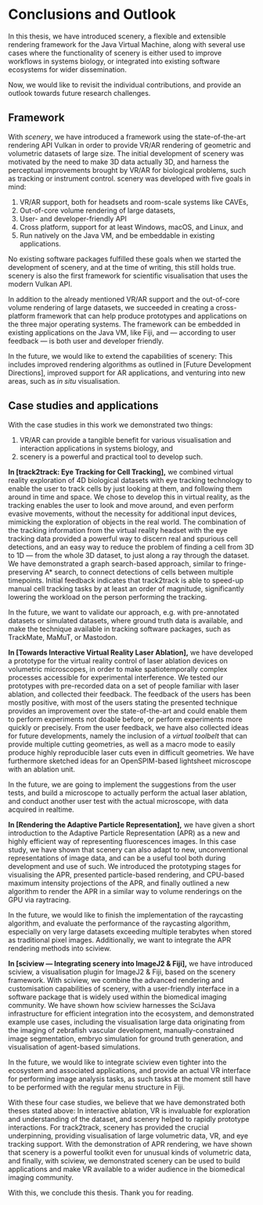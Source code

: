 # Conclusions and Outlook

In this thesis, we have introduced scenery, a flexible and extensible rendering framework for the Java Virtual Machine, along with several use cases where the functionality of scenery is either used to improve workflows in systems biology, or integrated into existing software ecosystems for wider dissemination. 

Now, we would like to revisit the individual contributions, and provide an outlook towards future research challenges.

## Framework

With _scenery_, we have introduced a framework using the state-of-the-art rendering API Vulkan in order to provide VR/AR rendering of geometric and volumetric datasets of large size. The initial development of scenery was motivated by the need to make 3D data actually 3D, and harness the perceptual improvements brought by VR/AR for biological problems, such as tracking or instrument control. scenery was developed with five goals in mind: 

1. VR/AR support, both for headsets and room-scale systems like CAVEs,
2. Out-of-core volume rendering of large datasets,
3. User- and developer-friendly API 
4. Cross platform, support for at least Windows, macOS, and Linux, and
5. Run natively on the Java VM, and be embeddable in existing applications.

No existing software packages fulfilled these goals when we started the development of scenery, and at the time of writing, this still holds true. scenery is also the first framework for scientific visualisation that uses the modern Vulkan API.

In addition to the already mentioned VR/AR support and the out-of-core volume rendering of large datasets, we succeeded in creating a cross-platform framework that can help produce prototypes and applications on the three major operating systems. The framework can be embedded in existing applications on the Java VM, like Fiji, and — according to user feedback — is both user and developer friendly. 

In the future, we would like to extend the capabilities of scenery: This includes improved rendering algorithms as outlined in [Future Development Directions], improved support for AR applications, and venturing into new areas, such as _in situ_ visualisation.

## Case studies and applications

With the case studies in this work we demonstrated two things:

1. VR/AR can provide a tangible benefit for various visualisation and interaction applications in systems biology, and
2. scenery is a powerful and practical tool to develop such.

__In [track2track: Eye Tracking for Cell Tracking],__ we combined virtual reality exploration of 4D biological datasets with eye tracking technology to enable the user to track cells by just looking at them, and following them around in time and space. We chose to develop this in virtual reality, as the tracking enables the user to look and move around, and even perform evasive movements, without the necessity for additional input devices, mimicking the exploration of objects in the real world. The combination of the tracking information from the virtual reality headset with the eye tracking data provided a powerful way to discern real and spurious cell detections, and an easy way to reduce the problem of finding a cell from 3D to 1D — from the whole 3D dataset, to just along a ray through the dataset. We have demonstrated a graph search-based approach, similar to fringe-preserving A* search, to connect detections of cells between multiple timepoints. Initial feedback indicates that  track2track is able to speed-up manual cell tracking tasks by at least an order of magnitude, significantly lowering the workload on the person performing the tracking. 

In the future, we want to validate our approach, e.g. with pre-annotated datasets or simulated datasets, where ground truth data is available, and make the technique available in tracking software packages, such as TrackMate, MaMuT, or Mastodon.

__In [Towards Interactive Virtual Reality Laser Ablation],__ we have developed a prototype for the virtual reality control of laser ablation devices on volumetric microscopes, in order to make spatiotemporally complex processes accessible for experimental interference. We tested our prototypes with pre-recorded data on a set of people familiar with laser ablation, and collected their feedback. The feedback of the users has been mostly positive, with most of the users stating the presented technique provides an improvement over the state-of-the-art and could enable them to perform experiments not doable before, or perform experiments more quickly or precisely. From the user feedback, we have also collected ideas for future developments, namely the inclusion of a _virtual toolbelt_ that can provide multiple cutting geometries, as well as a macro mode to easily produce highly reproducible laser cuts even in difficult geometries. We have  furthermore sketched ideas for an OpenSPIM-based lightsheet microscope with an ablation unit. 

In the future, we are going to implement the suggestions from the user tests, and build a microscope to actually perform the actual laser ablation, and conduct another user test with the actual microscope, with data acquired in realtime.

__In [Rendering the Adaptive Particle Representation],__ we have given a short introduction to the Adaptive Particle Representation (APR) as a new and highly efficient way of representing fluorescences images. In this case study, we have shown that scenery can also adapt to new, unconventional representations of image data, and can be a useful tool both during development and use of such. We introduced the prototyping stages for visualising the APR, presented particle-based rendering, and CPU-based maximum intensity projections of the APR, and finally outlined a new algorithm to render the APR in a similar way to volume renderings on the GPU via raytracing. 

In the future, we would like to finish the implementation of the raycasting algorithm, and evaluate the performance of the raycasting algorithm, especially on very large datasets exceeding multiple terabytes when stored as traditional pixel images. Additionally, we want to integrate the APR rendering methods into sciview.

__In [sciview — Integrating scenery into ImageJ2 & Fiji],__ we have introduced sciview, a visualisation plugin for ImageJ2 & Fiji, based on the scenery framework. With sciview, we combine the advanced rendering and customisation capabilities of scenery, with a user-friendly interface in a software package that is widely used within the biomedical imaging community. We have shown how sciview harnesses the SciJava infrastructure for efficient integration into the ecosystem, and demonstrated example use cases, including the visualisation large data originating from the imaging of zebrafish vascular development, manually-constrained image segmentation, embryo simulation for ground truth generation, and visualisation of agent-based simulations. 

In the future, we would like to integrate sciview even tighter into the ecosystem and associated applications, and provide an actual VR interface for performing image analysis tasks, as such tasks at the moment still have to be performed with the regular menu structure in Fiji.

With these four case studies, we believe that we have demonstrated both theses stated above: In interactive ablation, VR is invaluable for exploration and understanding of the dataset, and scenery helped to rapidly prototype interactions. For track2track, scenery has provided the crucial underpinning, providing visualisation of large volumetric data, VR, and eye tracking support. With the demonstration of APR rendering, we have shown that scenery is a powerful toolkit even for unusual kinds of volumetric data, and finally, with sciview, we demonstrated scenery can be used to build applications and make VR available to a wider audience in the biomedical imaging community.

With this, we conclude this thesis. Thank you for reading.


